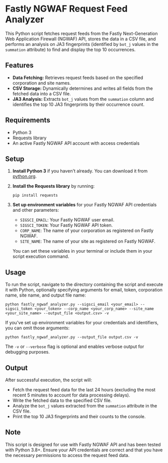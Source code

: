 # Fastly NGWAF Request Feed Analyzer

This Python script fetches request feeds from the Fastly Next-Generation Web Application Firewall (NGWAF) API, stores the data in a CSV file, and performs an analysis on JA3 fingerprints (identified by `bot_j` values in the `summation` attribute) to find and display the top 10 occurrences.

## Features

- **Data Fetching:** Retrieves request feeds based on the specified corporation and site names.
- **CSV Storage:** Dynamically determines and writes all fields from the fetched data into a CSV file.
- **JA3 Analysis:** Extracts `bot_j` values from the `summation` column and identifies the top 10 JA3 fingerprints by their occurrence count.

## Requirements

- Python 3
- Requests library
- An active Fastly NGWAF API account with access credentials

## Setup

1. **Install Python 3** if you haven't already. You can download it from [python.org](https://www.python.org/downloads/).

2. **Install the Requests library** by running:

   ```shell
   pip install requests
   ```

3. **Set up environment variables** for your Fastly NGWAF API credentials and other parameters:

   - `SIGSCI_EMAIL`: Your Fastly NGWAF user email.
   - `SIGSCI_TOKEN`: Your Fastly NGWAF API token.
   - `CORP_NAME`: The name of your corporation as registered on Fastly NGWAF.
   - `SITE_NAME`: The name of your site as registered on Fastly NGWAF.

   You can set these variables in your terminal or include them in your script execution command.

## Usage

To run the script, navigate to the directory containing the script and execute it with Python, optionally specifying arguments for email, token, corporation name, site name, and output file name:

```shell
python fastly_ngwaf_analyzer.py --sigsci_email <your_email> --sigsci_token <your_token> --corp_name <your_corp_name> --site_name <your_site_name> --output_file <output.csv> -v
```

If you've set up environment variables for your credentials and identifiers, you can omit those arguments:

```shell
python fastly_ngwaf_analyzer.py --output_file output.csv -v
```

The `-v` or `--verbose` flag is optional and enables verbose output for debugging purposes.

## Output

After successful execution, the script will:

- Fetch the request feed data for the last 24 hours (excluding the most recent 5 minutes to account for data processing delays).
- Write the fetched data to the specified CSV file.
- Analyze the `bot_j` values extracted from the `summation` attribute in the CSV file.
- Print the top 10 JA3 fingerprints and their counts to the console.

## Note
This script is designed for use with Fastly NGWAF API and has been tested with Python 3.8+. Ensure your API credentials are correct and that you have the necessary permissions to access the request feed data.
```
